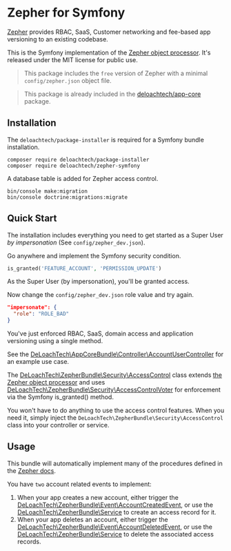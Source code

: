 Zepher for Symfony
==================

[Zepher](https://zepher.io) provides RBAC, SaaS, Customer networking and fee-based app versioning to an existing codebase.

This is the Symfony implementation of the [Zepher object processor](https://github.com/deloachtech/zepher-php/blob/master/src/Zepher.php). It's released under the MIT license for public use.

> This package includes the `free` version of Zepher with a minimal `config/zepher.json` object file.

> This package is already included in the [deloachtech/app-core](https://github.com/deloachtech/app-core) package.

Installation
------------

The `deloachtech/package-installer` is required for a Symfony bundle installation.

    composer require deloachtech/package-installer
    composer require deloachtech/zepher-symfony


A database table is added for Zepher access control.

    bin/console make:migration
    bin/console doctrine:migrations:migrate


Quick Start
-----------

The installation includes everything you need to get started as a Super User _by impersonation_ (See `config/zepher_dev.json`).

Go anywhere and implement the Symfony security condition.
```php 
is_granted('FEATURE_ACCOUNT', 'PERMISSION_UPDATE')
``` 
As the Super User (by impersonation), you'll be granted access.

Now change the  `config/zepher_dev.json` role value and try again.

```json
"impersonate": {
  "role": "ROLE_BAD"
}
```

You've just enforced RBAC, SaaS, domain access and application versioning using a single method.

See the [DeLoachTech\AppCoreBundle\Controller\AccountUserController](https://github.com/deloachtech/app-core/blob/master/src/Controller/AccountUserController.php) for an example use case.

The [DeLoachTech\ZepherBundle\Security\AccessControl](https://github.com/deloachtech/zepher-symfony/blob/master/src/Security/AccessControl.php) class extends [the Zepher object processor](https://github.com/deloachtech/zepher-php/blob/master/src/Zepher.php) and uses [DeLoachTech\ZepherBundle\Security\AccessControlVoter](https://github.com/deloachtech/zepher-symfony/blob/master/src/Security/AccessControlVoter.php) for enforcement via the Symfony is_granted() method. 

You won't have to do anything to use the access control features. When you need it, simply inject the `DeLoachTech\ZepherBundle\Security\AccessControl` class into your controller or service.


Usage
-----

This bundle will automatically implement many of the procedures defined in the [Zepher docs](https://zepher.io/docs).

You have `two` account related events to implement:

1. When your app creates a new account, either trigger the [DeLoachTech\ZepherBundle\Event\AccountCreatedEvent](https://github.com/deloachtech/zepher-symfony/blob/master/src/Event/AccountCreatedEvent.php), or use the [DeLoachTech\ZepherBundle\Service](https://github.com/deloachtech/zepher-symfony/blob/master/src/Service/AccessService.php) to create an access record for it.
2. When your app deletes an account, either trigger the [DeLoachTech\ZepherBundle\Event\AccountDeletedEvent](https://github.com/deloachtech/zepher-symfony/blob/master/src/Event/AccountDeletedEvent.php), or use the [DeLoachTech\ZepherBundle\Service](https://github.com/deloachtech/zepher-symfony/blob/master/src/Service/AccessService.php) to delete the associated access records.

